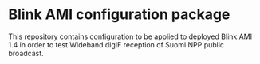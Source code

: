 # Blink AMI configuration package

This repository contains configuration to be applied to deployed Blink AMI 1.4 in order
to test Wideband digIF reception of Suomi NPP public broadcast.
